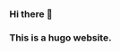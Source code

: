 ### Hi there 👋

### This is a hugo website.

<!--
**SunVdong/sunvdong** is a ✨ _special_ ✨ repository because its `README.md` (this file) appears on your GitHub profile.

Here are some ideas to get you started:

- 🔭 I’m currently working on ...
- 🌱 I’m currently learning ...
- 👯 I’m looking to collaborate on ...
- 🤔 I’m looking for help with ...
- 💬 Ask me about ...
- 📫 How to reach me: ...
- 😄 Pronouns: ...
- ⚡ Fun fact: ...

```shell

git clone git@github.com:SunVdong/sunvdong.github.io.git

git submodule init
git submodule update

```

-->
